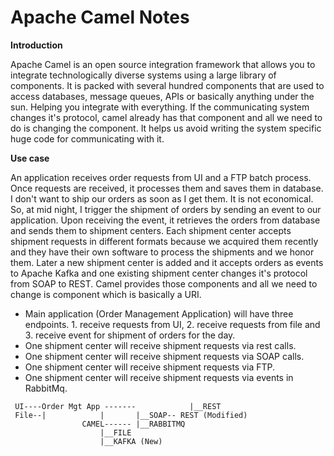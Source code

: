 # Apache Camel Notes
**Introduction**

Apache Camel is an open source integration framework that allows you to integrate technologically diverse systems using a large library of components. 
It is packed with several hundred components that are used to access databases, message queues, APIs or basically anything under the sun. Helping you integrate with everything. 
If the communicating system changes it's protocol, camel already has that component and all we need to do is changing the component. 
It helps us avoid writing the system specific huge code for communicating with it.

**Use case**

An application receives order requests from UI and a FTP batch process. Once requests are received, it processes them and saves them in database. I don't want to ship our orders as soon as I get them. It is not economical. So, at mid night, I trigger the shipment of orders by sending an event to our application. Upon receiving the event, it retrieves the orders from database and sends them to shipment centers. Each shipment center accepts shipment requests in different formats because we acquired them recently and they have their own software to process the shipments and we honor them. Later a new shipment center is added and it accepts orders as events to Apache Kafka and one existing shipment center changes it's protocol from SOAP to REST. Camel provides those components and all we need to change is component which is basically a URI.

* Main application (Order Management Application) will have three endpoints. 1. receive requests from UI, 2. receive requests from file and 3. receive event for shipment of orders for the day.
* One shipment center will receive shipment requests via rest calls.
* One shipment center will receive shipment requests via SOAP calls.
* One shipment center will receive shipment requests via FTP.
* One shipment center will receive shipment requests via events in RabbitMq.

```
 UI----Order Mgt App -------            |__REST
 File--|		    |		|__SOAP-- REST (Modified)
			    CAMEL------	|__RABBITMQ
					|__FILE
					|__KAFKA (New)
							
```
